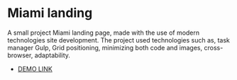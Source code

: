 # Miami landing

A small project Miami landing page, made with the use of modern technologies
site development. The project used technologies such as, task manager Gulp,
Grid positioning, minimizing both code and images, cross-browser, adaptability.

-   [DEMO LINK](https://ermolenkogit.github.io/miami-landing/index)
